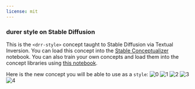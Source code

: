 ```yaml
---
license: mit
---
```

### durer style on Stable Diffusion
This is the `<drr-style>` concept taught to Stable Diffusion via Textual Inversion. You can load this concept into the [Stable Conceptualizer](https://colab.research.google.com/github/huggingface/notebooks/blob/main/diffusers/stable_conceptualizer_inference.ipynb) notebook. You can also train your own concepts and load them into the concept libraries using [this notebook](https://colab.research.google.com/github/huggingface/notebooks/blob/main/diffusers/sd_textual_inversion_training.ipynb).

Here is the new concept you will be able to use as a `style`:
![<drr-style> 0](https://huggingface.co/sd-concepts-library/durer-style/resolve/main/concept_images/3.jpeg)
![<drr-style> 1](https://huggingface.co/sd-concepts-library/durer-style/resolve/main/concept_images/0.jpeg)
![<drr-style> 2](https://huggingface.co/sd-concepts-library/durer-style/resolve/main/concept_images/1.jpeg)
![<drr-style> 3](https://huggingface.co/sd-concepts-library/durer-style/resolve/main/concept_images/2.jpeg)
![<drr-style> 4](https://huggingface.co/sd-concepts-library/durer-style/resolve/main/concept_images/4.jpeg)


